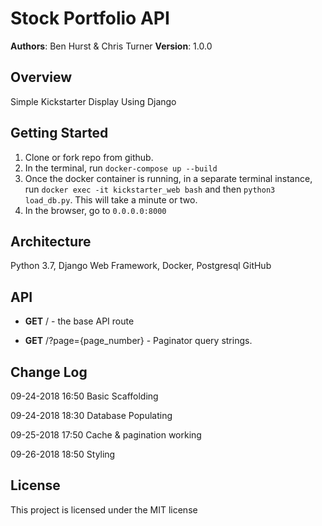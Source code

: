 # Stock Portfolio API
 **Authors**: Ben Hurst & Chris Turner
 **Version**: 1.0.0

 ## Overview
 Simple Kickstarter Display Using Django

 ## Getting Started
1. Clone or fork repo from github.
2. In the terminal, run ```docker-compose up --build```
3. Once the docker container is running, in a separate terminal instance, run ```docker exec -it kickstarter_web bash``` and then ```python3 load_db.py```. This will take a minute or two.
4. In the browser, go to ```0.0.0.0:8000```

 ## Architecture
Python 3.7, Django Web Framework, Docker, Postgresql
GitHub

 ## API

- **GET** / - the base API route

- **GET** /?page={page_number} - Paginator query strings.


 ## Change Log
 09-24-2018 16:50 Basic Scaffolding

 09-24-2018 18:30 Database Populating

 09-25-2018 17:50 Cache & pagination working

 09-26-2018 18:50 Styling

 ## License
This project is licensed under the MIT license
